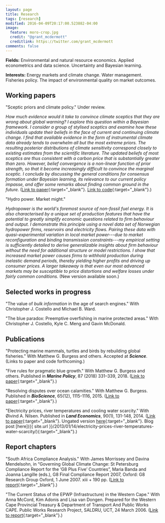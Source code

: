 ```yaml
---
layout: page
title: Research
tags: [research]
modified: 2016-04-09T20:17:00.523882-04:00
image:
  feature: moro-crop.jpg
  credit: "@grant_mcdermott"
  creditlink: https://twitter.com/grant_mcdermott
comments: false
---
```


**Fields:** Environmental and natural resource economics. Applied econometrics and data science. Uncertainty and Bayesian learning.

**Interests:** Energy markets and climate change. Water management. Fisheries policy. The impact of environmental quality on market outcomes.

## Working papers

"Sceptic priors and climate policy." Under review.

*How much evidence would it take to convince climate sceptics that they are wrong about global warming? I explore this question within a Bayesian framework. I consider a group of stylised sceptics and examine how these individuals update their beliefs in the face of current and continuing climate change. I find that available evidence in the form of instrumental climate data already tends to overwhelm all but the most extreme priors. The resulting posterior distributions of climate sensitivity correspond closely to existing estimates from the scientific literature. The updated beliefs of most sceptics are thus consistent with a carbon price that is substantially greater than zero. However, belief convergence is a non-linear function of prior strength, so that it become increasingly difficult to convince the marginal sceptic. I conclude by discussing the general conditions for consensus formation under Bayesian learning, its relevance to our current policy impasse, and offer some remarks about finding common ground in the future.* ([Link to paper](https://drive.google.com/file/d/0B6AgOxtQA9dTcjRmZkNjMVhuVFU/view?usp=sharing){:target="_blank"}. [Link to code](https://github.com/grantmcdermott/sceptic-priors){:target="_blank"}.)

"Hydro power. Market might."

*Hydropower is the world's foremost source of non-fossil fuel energy. It is also characterised by a unique set of production features that have the potential to greatly simplify economic questions related to firm behaviour and output. I demonstrate this principle using a novel data set of Norwegian hydropower firms, reservoirs and electricity flows. Pairing these data with quasi-experimental variation in local market power---due to market reconfiguration and binding transmission constraints---my empirical setting is sufficiently detailed to derive generalizable insights about firm behaviour without the need for additional structure or model restrictions. I show that increased market power causes firms to withhold production during inelastic demand periods, thereby yielding higher profits and driving up consumer prices. A larger takeaway is that even our most advanced markets may be susceptible to price distortions and welfare losses under fairly common conditions.* (New version available soon.)<!--([Link to paper](https://drive.google.com/file/d/0B6AgOxtQA9dTaWcxdHpsNE5wdjA/view?usp=sharing){:target="_blank"}.)-->

<!-- Example of show/hide toggle for abstract:
<details>
  <summary>Abstract</summary>
   <i>Hydropower is the world's foremost source of non-fossil fuel energy. It is also characterised by a unique set of production features that have the potential to greatly simplify economic questions related to firm behaviour and output. I exploit these characteristics, together with plant-level data and exogenous variation in market power, to identify evidence of noncompetitive behaviour in the Nordic electricity sector. Consistent with economic theory, I show that increased market power causes firms to withhold production during inelastic demand periods, thereby yielding higher profits and driving up consumer prices. The larger takeaway is that even our most advanced markets are susceptible to price distortions and welfare losses under fairly common conditions.</i>
</details>
<br>
-->


## Selected works in progress

"The value of *bulk information* in the age of search engines." With Christopher J. Costello and Michael B. Ward.

<!--
*A broad class of economic decision problems involves searching over a collection of uncertain research leads. Existing search theory informs the efficient search over this pool using available information. But in many cases, the researcher has the opportunity to collect new information en masse, e.g. with a search engine or scientific framework, that will benefit the search. We derive the value of this type of bulk information, determine the general properties that render it large or small, and calculate its implications for economic innovation. We show that changes to the underlying characteristics of different search problems can yield surprising results. For example, more lucrative end-prizes can actually reduce the value of information, while the possibility of better information often suppresses innovation.*
-->

"The blue paradox: Preemptive overfishing in marine protected areas." With Christopher J. Costello, Kyle C. Meng and Gavin McDonald.


## Publications

"Protecting marine mammals, turtles and birds by rebuilding global fisheries." With Matthew G. Burgess and others. Accepted at **<i>Science</i>**. (Links to paper and code forthcoming.)

"Five rules for pragmatic blue growth." With Matthew G. Burgess and others. Published in **<i>Marine Policy</i>**, 87 (2018) 331–339, 2018. ([Link to paper](http://dx.doi.org/10.1016/j.marpol.2016.12.005){:target="_blank"}.)

"Resolving disputes over ocean calamities." With Matthew G. Burgess. Published in **<i>BioScience</i>**, 65(12), 1115-1116, 2015. ([Link to paper](http://dx.doi.org/10.1093/biosci/biv147){:target="_blank"}.)

"Electricity prices, river temperatures and cooling water scarcity." With Øivind A. Nilsen. Published in **<i>Land Economics</i>**, 90(1), 131-148, 2014. ([Link to paper](http://dx.doi.org/10.3368/le.90.1.131){:target="_blank"}. Ungated version [here](https://drive.google.com/file/d/0B6AgOxtQA9dTM09ZbU5WRFVfQUk/view?usp=sharing){:target="_blank"}. Blog post [here]({{ site.url }}/2013/01/14/electricity-prices-river-temperatures-water-scarcity/){:target="_blank"}.)


## Report chapters

"South Africa Compliance Analysis." With James Morrissey and Davina Mendelsohn, in “Governing Global Climate Change: St Petersburg Compliance Report for the ‘G8 Plus Five’ Countries”, Maria Banda and Joanna Langille (eds.), G8 Final Compliance Report 2007, Oxford: G8 Research Group Oxford, 1 June 2007. xiii + 190 pp. ([Link to report](http://www.g8.utoronto.ca/oxford/2006compliance-ox.pdf){:target="_blank"}.)

"The Current Status of the EPWP (Infrastructure) in the Western Cape." With Anna McCord, Kim Adonis and Lisa van Dongen. Prepared for the Western Cape Provincial Treasury & Department of Transport And Public Works CAPE. Public Works Research Project, SALDRU, UCT, 24 March 2006. ([Link to report](http://www.saldru.uct.ac.za/documentation/reports-and-studies-1/147-the-current-status-of-the-epwp-infrastructure-in-the-western-cape-1){:target="_blank"}.)
